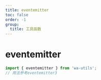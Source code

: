 ```yaml
---
title: eventemitter
toc: false
order: -1
group:
  title: 工具函数
---
```


# eventemitter

```typescript
import { eventemitter } from 'wa-utils';
// 用法参考eventemitter3
```
